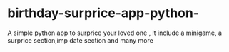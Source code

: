 # birthday-surprice-app-python-
A simple python app to surprice your loved one , it include a minigame, a surprice section,imp date section and many more
